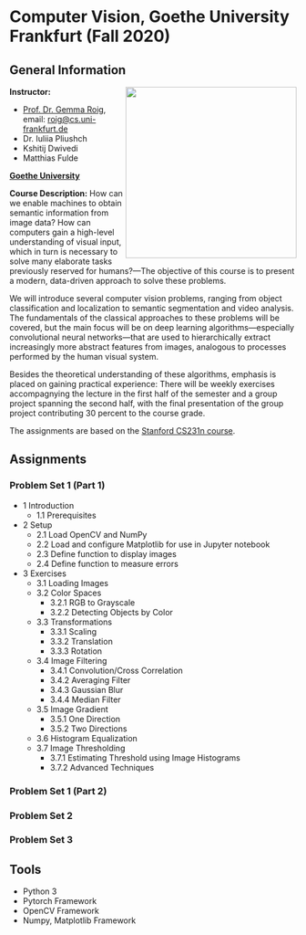 # Computer Vision, Goethe University Frankfurt (Fall 2020)

## General Information
<img align="right" width="300" height="" src="https://upload.wikimedia.org/wikipedia/commons/1/1e/Logo-Goethe-University-Frankfurt-am-Main.svg">

**Instructor:**
* [Prof. Dr. Gemma Roig](http://www.cvai.cs.uni-frankfurt.de/team.html), email: roig@cs.uni-frankfurt.de
* Dr. Iuliia Pliushch
* Kshitij Dwivedi
* Matthias Fulde

**[Goethe University](http://www.informatik.uni-frankfurt.de/index.php/en/)**

**Course Description:** How can we enable machines to obtain semantic information from image data? How can computers gain a high-level understanding of visual input, which in turn is necessary to solve many elaborate tasks previously reserved for humans?—The objective of this course is to present a modern, data-driven approach to solve these problems.

We will introduce several computer vision problems, ranging from object classification and localization to semantic segmentation and video analysis. The fundamentals of the classical approaches to these problems will be covered, but the main focus will be on deep learning algorithms—especially convolutional neural networks—that are used to hierarchically extract increasingly more abstract features from images, analogous to processes performed by the human visual system.

Besides the theoretical understanding of these algorithms, emphasis is placed on gaining practical experience: There will be weekly exercises accompagnying the lecture in the first half of the semester and a group project spanning the second half, with the final presentation of the group project contributing 30 percent to the course grade.

The assignments are based on the [Stanford CS231n course](http://cs231n.stanford.edu/).

## Assignments ##

### Problem Set 1 (Part 1) 

- 1 Introduction
  - 1.1 Prerequisites
- 2 Setup
  - 2.1 Load OpenCV and NumPy
  - 2.2 Load and configure Matplotlib for use in Jupyter notebook
  - 2.3 Define function to display images
  - 2.4 Define function to measure errors
- 3 Exercises
  - 3.1 Loading Images
  - 3.2 Color Spaces
    - 3.2.1 RGB to Grayscale
    - 3.2.2 Detecting Objects by Color
  - 3.3 Transformations
    - 3.3.1 Scaling
    - 3.3.2 Translation
    - 3.3.3 Rotation
  - 3.4 Image Filtering
    - 3.4.1 Convolution/Cross Correlation
    - 3.4.2 Averaging Filter
    - 3.4.3 Gaussian Blur
    - 3.4.4 Median Filter
  - 3.5 Image Gradient
    - 3.5.1 One Direction
    - 3.5.2 Two Directions
  - 3.6 Histogram Equalization
  - 3.7 Image Thresholding
    - 3.7.1 Estimating Threshold using Image Histograms
    - 3.7.2 Advanced Techniques

### Problem Set 1 (Part 2) 

### Problem Set 2 

### Problem Set 3 

## Tools ## 
* Python 3
* Pytorch Framework
* OpenCV Framework
* Numpy, Matplotlib Framework

